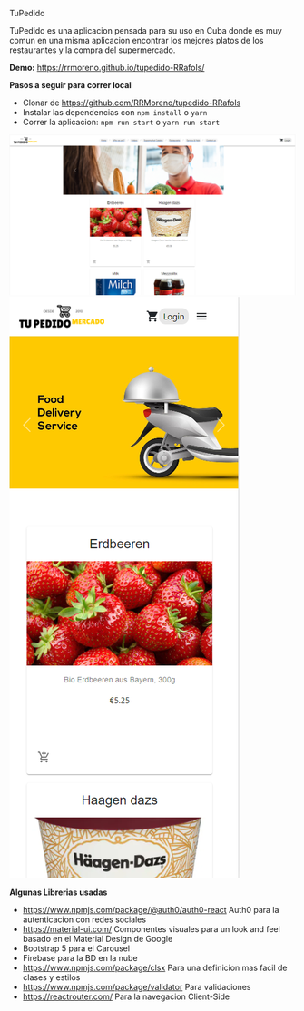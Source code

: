TuPedido

TuPedido es una aplicacion pensada para su uso en Cuba donde es muy comun en una misma aplicacion encontrar los mejores platos de los restaurantes y la compra del supermercado.

**Demo:** https://rrmoreno.github.io/tupedido-RRafols/

**Pasos a seguir para correr local**
* Clonar de https://github.com/RRMoreno/tupedido-RRafols
* Instalar las dependencias con `npm install` o `yarn`
* Correr la aplicacion: `npm run start` o `yarn run start`

![img.png](img.png)
![img_1.png](img_1.png)

**Algunas Librerias usadas**
* https://www.npmjs.com/package/@auth0/auth0-react Auth0 para la autenticacion con redes sociales
* https://material-ui.com/ Componentes visuales para un look and feel basado en el Material Design de Google
* Bootstrap 5  para el Carousel
* Firebase para la BD en la nube
* https://www.npmjs.com/package/clsx Para una definicion mas facil de clases y estilos
* https://www.npmjs.com/package/validator Para validaciones
* https://reactrouter.com/ Para la navegacion Client-Side



